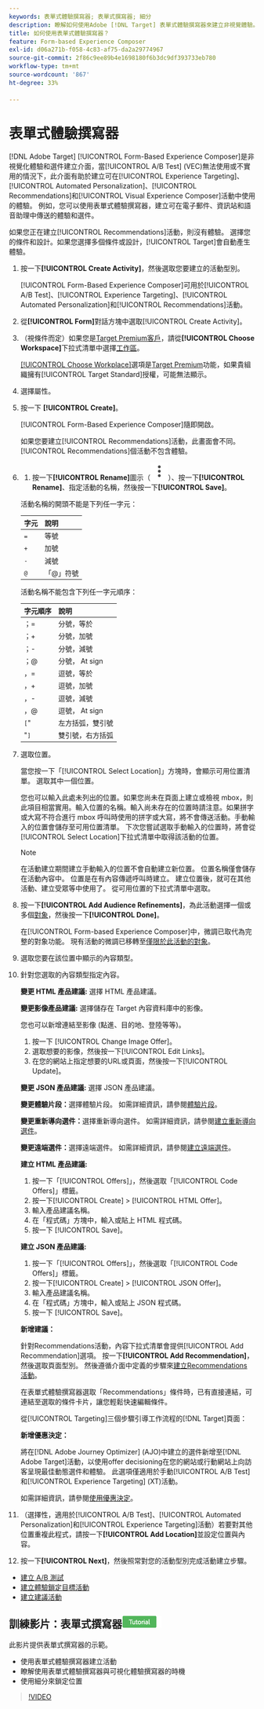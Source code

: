 ```yaml
---
keywords: 表單式體驗撰寫器; 表單式撰寫器; 細分
description: 瞭解如何使用Adobe [!DNL Target] 表單式體驗撰寫器來建立非視覺體驗。 當VEC無法使用或不實用的情況下，使用此撰寫器。
title: 如何使用表單式體驗撰寫器？
feature: Form-based Experience Composer
exl-id: d06a271b-f058-4c83-af75-da2a29774967
source-git-commit: 2f86c9ee89b4e1698180f6b3dc9df393733eb780
workflow-type: tm+mt
source-wordcount: '867'
ht-degree: 33%

---
```


# 表單式體驗撰寫器

[!DNL Adobe Target] [!UICONTROL Form-Based Experience Composer]是非視覺化體驗和選件建立介面，當[!UICONTROL A/B Test] (VEC)無法使用或不實用的情況下，此介面有助於建立可在[!UICONTROL Experience Targeting]、[!UICONTROL Automated Personalization]、[!UICONTROL Recommendations]和[!UICONTROL Visual Experience Composer]活動中使用的體驗。 例如，您可以使用表單式體驗撰寫器，建立可在電子郵件、資訊站和語音助理中傳送的體驗和選件。

如果您正在建立[!UICONTROL Recommendations]活動，則沒有體驗。 選擇您的條件和設計。如果您選擇多個條件或設計，[!UICONTROL Target]會自動產生體驗。

1. 按一下&#x200B;**[!UICONTROL Create Activity]**，然後選取您要建立的活動型別。

   [!UICONTROL Form-Based Experience Composer]可用於[!UICONTROL A/B Test]、[!UICONTROL Experience Targeting]、[!UICONTROL Automated Personalization]和[!UICONTROL Recommendations]活動。

1. 從&#x200B;**[!UICONTROL Form]**&#x200B;對話方塊中選取[!UICONTROL Create Activity]。

1. （視條件而定）如果您是[Target Premium客戶](/help/main/c-intro/intro.md#premium)，請從&#x200B;**[!UICONTROL Choose Workspace]**&#x200B;下拉式清單中選擇[工作區](/help/main/administrating-target/c-user-management/property-channel/property-channel.md)。

   [[!UICONTROL Choose Workplace]](/help/main/administrating-target/c-user-management/property-channel/property-channel.md)選項是[Target Premium](/help/main/c-intro/intro.md)功能，如果貴組織擁有[!UICONTROL Target Standard]授權，可能無法顯示。

1. 選擇屬性。

1. 按一下 **[!UICONTROL Create]**。

   [!UICONTROL Form-Based Experience Composer]隨即開啟。

   如果您要建立[!UICONTROL Recommendations]活動，此畫面會不同。 [!UICONTROL Recommendations]個活動不包含體驗。

1. 
   1. 按一下&#x200B;**[!UICONTROL Rename]**&#x200B;圖示（![重新命名圖示](/help/main/assets/icons/MoreSmallListVert.svg)）、按一下&#x200B;**[!UICONTROL Rename]**、指定活動的名稱，然後按一下&#x200B;**[!UICONTROL Save]**。

   活動名稱的開頭不能是下列任一字元：

   | 字元 | 說明 |
   |--- |--- |
   | `=` | 等號 |
   | `+` | 加號 |
   | `-` | 減號 |
   | `@` | 「@」符號 |

   活動名稱不能包含下列任一字元順序：

   | 字元順序 | 說明 |
   |--- |--- |
   | ；= | 分號，等於 |
   | ；+ | 分號，加號 |
   | ；- | 分號，減號 |
   | ；@ | 分號， At sign |
   | ，= | 逗號，等於 |
   | ，+ | 逗號，加號 |
   | ，- | 逗號，減號 |
   | ，@ | 逗號， At sign |
   | `[`&quot; | 左方括弧，雙引號 |
   | &quot;`]` | 雙引號，右方括弧 |

1. 選取位置。

   當您按一下「[!UICONTROL Select Location]」方塊時，會顯示可用位置清單。 選取其中一個位置。

   您也可以輸入此處未列出的位置。如果您尚未在頁面上建立或檢視 mbox，則此項目相當實用。輸入位置的名稱。輸入尚未存在的位置時請注意。如果拼字或大寫不符合進行 mbox 呼叫時使用的拼字或大寫，將不會傳送活動。手動輸入的位置會儲存至可用位置清單。 下次您嘗試選取手動輸入的位置時，將會從[!UICONTROL Select Location]下拉式清單中取得該活動的位置。

   >[!NOTE]
   >
   >在活動建立期間建立手動輸入的位置不會自動建立新位置。 位置名稱僅會儲存在活動內容中。 位置是在有內容傳遞呼叫時建立。 建立位置後，就可在其他活動、建立受眾等中使用了。 從可用位置的下拉式清單中選取。

1. 按一下&#x200B;**[!UICONTROL Add Audience Refinements]**，為此活動選擇一個或多個[對象](/help/main/c-target/target.md#concept_A782F8481A5041EBA75103CB26376522)，然後按一下&#x200B;**[!UICONTROL Done]**。

   在[!UICONTROL Form-based Experience Composer]中，微調已取代為完整的對象功能。 現有活動的微調已移轉至[僅限於此活動的對象](/help/main/c-target/creating-activity-only-audience.md#concept_A6BADCF530ED4AE1852E677FEBE68483)。

1. 選取您要在該位置中顯示的內容類型。

1. 針對您選取的內容類型指定內容。

   **變更 HTML 產品建議:** 選擇 HTML 產品建議。

   **變更影像產品建議:** 選擇儲存在 Target 內容資料庫中的影像。

   您也可以新增連結至影像 (點進、目的地、登陸等等)。

   1. 按一下 [!UICONTROL Change Image Offer]。
   1. 選取想要的影像，然後按一下[!UICONTROL Edit Links]。
   1. 在您的網站上指定想要的URL或頁面，然後按一下[!UICONTROL Update]。

   **變更 JSON 產品建議:** 選擇 JSON 產品建議。

   **變更體驗片段：**&#x200B;選擇體驗片段。 如需詳細資訊，請參閱[體驗片段](/help/main/c-experiences/c-manage-content/aem-experience-fragments.md)。

   **變更重新導向選件：**&#x200B;選擇重新導向選件。 如需詳細資訊，請參閱[建立重新導向選件](/help/main/c-experiences/c-manage-content/offer-redirect.md)。

   **變更遠端選件：**&#x200B;選擇遠端選件。 如需詳細資訊，請參閱[建立遠端選件](/help/main/c-experiences/c-manage-content/about-remote-offers.md)。

   **建立 HTML 產品建議:**

   1. 按一下「[!UICONTROL Offers]」，然後選取「[!UICONTROL Code Offers]」標籤。
   1. 按一下[!UICONTROL Create] > [!UICONTROL HTML Offer]。
   1. 輸入產品建議名稱。
   1. 在「程式碼」方塊中，輸入或貼上 HTML 程式碼。
   1. 按一下 [!UICONTROL Save]。

   **建立 JSON 產品建議:**

   1. 按一下「[!UICONTROL Offers]」，然後選取「[!UICONTROL Code Offers]」標籤。
   1. 按一下[!UICONTROL Create] > [!UICONTROL JSON Offer]。
   1. 輸入產品建議名稱。
   1. 在「程式碼」方塊中，輸入或貼上 JSON 程式碼。
   1. 按一下 [!UICONTROL Save]。

   **新增建議：**

   針對Recommendations活動，內容下拉式清單會提供[!UICONTROL Add Recommendation]選項。 按一下&#x200B;**[!UICONTROL Add Recommendation]**，然後選取頁面型別。 然後遵循介面中定義的步驟來[建立Recommendations 活動](/help/main/c-recommendations/t-create-recs-activity/create-recs-activity.md)。

   在表單式體驗撰寫器選取「Recommendations」條件時，已有直接連結，可連結至選取的條件卡片，讓您輕鬆快速編輯條件。

   從[!UICONTROL Targeting]三個步驟引導工作流程的[!DNL Target]頁面：

   **新增優惠決定：**

   將在[!DNL Adobe Journey Optimizer] (AJO)中建立的選件新增至[!DNL Adobe Target]活動，以使用offer decisioning在您的網站或行動網站上向訪客呈現最佳動態選件和體驗。 此選項僅適用於手動[!UICONTROL A/B Test]和[!UICONTROL Experience Targeting] (XT)活動。

   如需詳細資訊，請參閱[使用優惠決定](/help/main/c-integrating-target-with-mac/ajo/offer-decision.md)。

1. （選擇性，適用於[!UICONTROL A/B Test]、[!UICONTROL Automated Personalization]和[!UICONTROL Experience Targeting]活動）若要對其他位置重複此程式，請按一下&#x200B;**[!UICONTROL Add Location]**&#x200B;並設定位置與內容。
1. 按一下&#x200B;**[!UICONTROL Next]**，然後照常對您的活動型別完成活動建立步驟。

* [建立 A/B 測試](/help/main/c-activities/t-test-ab/t-test-create-ab/test-create-ab.md)
* [建立體驗鎖定目標活動](/help/main/c-activities/t-experience-target/t-xt-create/xt-create.md#task_D6B3429AC31549E1A70EDF04B3DDC765)
* [建立建議活動](/help/main/c-recommendations/t-create-recs-activity/create-recs-activity.md#task_6874328773C64C44A73F0A130AD3F96F)

## 訓練影片：表單式撰寫器![教學課程徽章](/help/main/assets/tutorial.png)

此影片提供表單式撰寫器的示範。

* 使用表單式體驗撰寫器建立活動
* 瞭解使用表單式體驗撰寫器與可視化體驗撰寫器的時機
* 使用細分來鎖定位置

>[!VIDEO](https://video.tv.adobe.com/v/17390)
